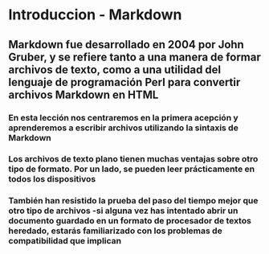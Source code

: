 # **Introduccion** - **Markdown**

## Markdown fue desarrollado en 2004 por John Gruber, y se refiere tanto a una manera de formar archivos de texto, como a una utilidad del lenguaje de programación Perl para convertir archivos Markdown en HTML

### En esta lección nos centraremos en la primera acepción y aprenderemos a escribir archivos utilizando la sintaxis de Markdown

### Los archivos de texto plano tienen muchas ventajas sobre otro tipo de formato. Por un lado, se pueden leer prácticamente en todos los dispositivos

### También han resistido la prueba del paso del tiempo mejor que otro tipo de archivos -si alguna vez has intentado abrir un documento guardado en un formato de procesador de textos heredado, estarás familiarizado con los problemas de compatibilidad que implican

